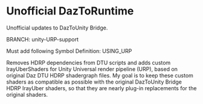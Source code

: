 # Unofficial DazToRuntime
Unofficial updates to DazToUnity Bridge.

BRANCH: unity-URP-support

Must add following Symbol Definition: USING_URP

Removes HDRP dependencies from DTU scripts and adds custom IrayUberShaders for Unity Universal render pipeline (URP), based on original Daz DTU HDRP shadergraph files. My goal is to keep these custom shaders as compatible as possible with the original DazToUnity Bridge HDRP IrayUber shaders, so that they are nearly plug-in replacements for the original shaders.

